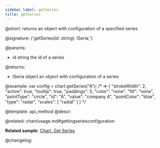 ```yaml
---
sidebar_label: getSeries
title: getSeries
---          
```


@short: returns an object with configuration of a specified series

@signature: {'getSeries(id: string): ISeria;'}

@params:
- id	string		the id of a series

@returns:
- ISeria	object		 an object with configuration of a series


@example:
var config = chart.getSeries("A");
/* => 
{
    "strokeWidth": 2, "active": true,
    "tooltip": true, "paddings": 5,
    "color": "none", "fill": "none",
    "pointType": "circle", "id": "A",
    "value": "company A", "pointColor": "blue",
    "type": "radar",
    "scales": [
        "radial"
    ]
}
*/


@template: api_method
@descr:


@related:
chart/usage.md#gettingseriesconfiguration

**Related sample**: [Chart. Get Series](https://snippet.dhtmlx.com/9jtscd9q)

@changelog:


